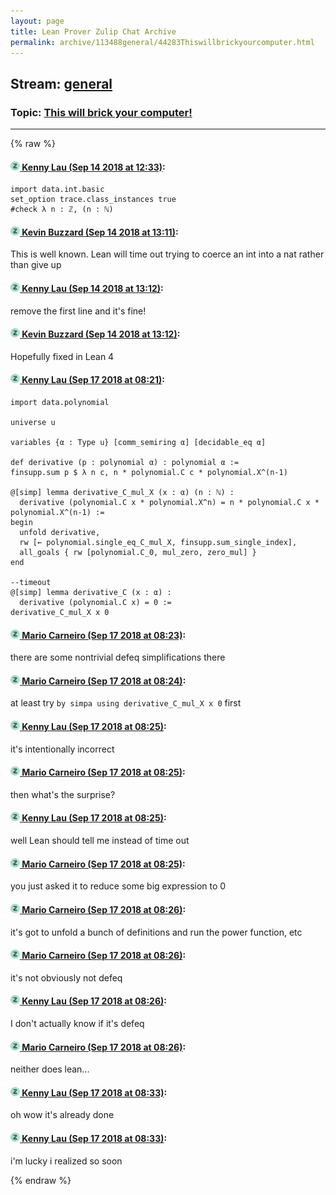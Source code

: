 ```yaml
---
layout: page
title: Lean Prover Zulip Chat Archive 
permalink: archive/113488general/44283Thiswillbrickyourcomputer.html
---
```


## Stream: [general](index.html)
### Topic: [This will brick your computer!](44283Thiswillbrickyourcomputer.html)

---


{% raw %}
#### [![Click to go to Zulip](../../assets/img/zulip2.png) Kenny Lau (Sep 14 2018 at 12:33)](https://leanprover.zulipchat.com/#narrow/stream/113488-general/topic/This%20will%20brick%20your%20computer%21/near/133943778):
```lean
import data.int.basic
set_option trace.class_instances true
#check λ n : ℤ, (n : ℕ)
```

#### [![Click to go to Zulip](../../assets/img/zulip2.png) Kevin Buzzard (Sep 14 2018 at 13:11)](https://leanprover.zulipchat.com/#narrow/stream/113488-general/topic/This%20will%20brick%20your%20computer%21/near/133945380):
This is well known. Lean will time out trying to coerce an int into a nat rather than give up

#### [![Click to go to Zulip](../../assets/img/zulip2.png) Kenny Lau (Sep 14 2018 at 13:12)](https://leanprover.zulipchat.com/#narrow/stream/113488-general/topic/This%20will%20brick%20your%20computer%21/near/133945390):
remove the first line and it's fine!

#### [![Click to go to Zulip](../../assets/img/zulip2.png) Kevin Buzzard (Sep 14 2018 at 13:12)](https://leanprover.zulipchat.com/#narrow/stream/113488-general/topic/This%20will%20brick%20your%20computer%21/near/133945432):
Hopefully fixed in Lean 4

#### [![Click to go to Zulip](../../assets/img/zulip2.png) Kenny Lau (Sep 17 2018 at 08:21)](https://leanprover.zulipchat.com/#narrow/stream/113488-general/topic/This%20will%20brick%20your%20computer%21/near/134082892):
```lean
import data.polynomial

universe u

variables {α : Type u} [comm_semiring α] [decidable_eq α]

def derivative (p : polynomial α) : polynomial α :=
finsupp.sum p $ λ n c, n * polynomial.C c * polynomial.X^(n-1)

@[simp] lemma derivative_C_mul_X (x : α) (n : ℕ) :
  derivative (polynomial.C x * polynomial.X^n) = n * polynomial.C x * polynomial.X^(n-1) :=
begin
  unfold derivative,
  rw [← polynomial.single_eq_C_mul_X, finsupp.sum_single_index],
  all_goals { rw [polynomial.C_0, mul_zero, zero_mul] }
end

--timeout
@[simp] lemma derivative_C (x : α) :
  derivative (polynomial.C x) = 0 :=
derivative_C_mul_X x 0
```

#### [![Click to go to Zulip](../../assets/img/zulip2.png) Mario Carneiro (Sep 17 2018 at 08:23)](https://leanprover.zulipchat.com/#narrow/stream/113488-general/topic/This%20will%20brick%20your%20computer%21/near/134082945):
there are some nontrivial defeq simplifications there

#### [![Click to go to Zulip](../../assets/img/zulip2.png) Mario Carneiro (Sep 17 2018 at 08:24)](https://leanprover.zulipchat.com/#narrow/stream/113488-general/topic/This%20will%20brick%20your%20computer%21/near/134082985):
at least try `by simpa using derivative_C_mul_X x 0` first

#### [![Click to go to Zulip](../../assets/img/zulip2.png) Kenny Lau (Sep 17 2018 at 08:25)](https://leanprover.zulipchat.com/#narrow/stream/113488-general/topic/This%20will%20brick%20your%20computer%21/near/134083001):
it's intentionally incorrect

#### [![Click to go to Zulip](../../assets/img/zulip2.png) Mario Carneiro (Sep 17 2018 at 08:25)](https://leanprover.zulipchat.com/#narrow/stream/113488-general/topic/This%20will%20brick%20your%20computer%21/near/134083004):
then what's the surprise?

#### [![Click to go to Zulip](../../assets/img/zulip2.png) Kenny Lau (Sep 17 2018 at 08:25)](https://leanprover.zulipchat.com/#narrow/stream/113488-general/topic/This%20will%20brick%20your%20computer%21/near/134083005):
well Lean should tell me instead of time out

#### [![Click to go to Zulip](../../assets/img/zulip2.png) Mario Carneiro (Sep 17 2018 at 08:25)](https://leanprover.zulipchat.com/#narrow/stream/113488-general/topic/This%20will%20brick%20your%20computer%21/near/134083008):
you just asked it to reduce some big expression to 0

#### [![Click to go to Zulip](../../assets/img/zulip2.png) Mario Carneiro (Sep 17 2018 at 08:26)](https://leanprover.zulipchat.com/#narrow/stream/113488-general/topic/This%20will%20brick%20your%20computer%21/near/134083048):
it's got to unfold a bunch of definitions and run the power function, etc

#### [![Click to go to Zulip](../../assets/img/zulip2.png) Mario Carneiro (Sep 17 2018 at 08:26)](https://leanprover.zulipchat.com/#narrow/stream/113488-general/topic/This%20will%20brick%20your%20computer%21/near/134083051):
it's not obviously not defeq

#### [![Click to go to Zulip](../../assets/img/zulip2.png) Kenny Lau (Sep 17 2018 at 08:26)](https://leanprover.zulipchat.com/#narrow/stream/113488-general/topic/This%20will%20brick%20your%20computer%21/near/134083053):
I don't actually know if it's defeq

#### [![Click to go to Zulip](../../assets/img/zulip2.png) Mario Carneiro (Sep 17 2018 at 08:26)](https://leanprover.zulipchat.com/#narrow/stream/113488-general/topic/This%20will%20brick%20your%20computer%21/near/134083056):
neither does lean...

#### [![Click to go to Zulip](../../assets/img/zulip2.png) Kenny Lau (Sep 17 2018 at 08:33)](https://leanprover.zulipchat.com/#narrow/stream/113488-general/topic/This%20will%20brick%20your%20computer%21/near/134083268):
oh wow it's already done

#### [![Click to go to Zulip](../../assets/img/zulip2.png) Kenny Lau (Sep 17 2018 at 08:33)](https://leanprover.zulipchat.com/#narrow/stream/113488-general/topic/This%20will%20brick%20your%20computer%21/near/134083271):
i'm lucky i realized so soon


{% endraw %}

